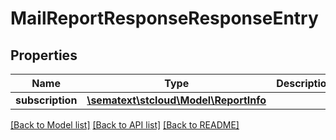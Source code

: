 # MailReportResponseResponseEntry

## Properties
Name | Type | Description | Notes
------------ | ------------- | ------------- | -------------
**subscription** | [**\sematext\stcloud\Model\ReportInfo**](ReportInfo.md) |  | [optional] 

[[Back to Model list]](../../README.md#documentation-for-models) [[Back to API list]](../../README.md#documentation-for-api-endpoints) [[Back to README]](../../README.md)

